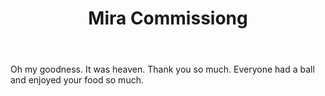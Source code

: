 ---
title: Mira Commissiong
body: Oh my goodness. It was heaven. Thank you so much. Everyone had a ball and enjoyed your food so much.
---